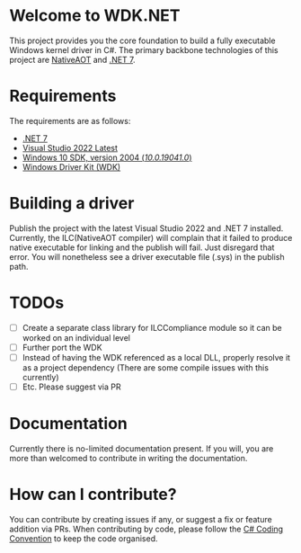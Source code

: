 
#  Welcome to WDK.NET
This project provides you the core foundation to build a fully executable Windows kernel driver in C#.
The primary backbone technologies of this project are [NativeAOT](https://learn.microsoft.com/en-us/dotnet/core/deploying/native-aot/) and [.NET 7](https://dotnet.microsoft.com/). 

# Requirements
The requirements are as follows:

 - [.NET 7](https://dotnet.microsoft.com/en-us/download)
 - [Visual Studio 2022 Latest](https://visualstudio.microsoft.com/vs/)
 - [Windows 10 SDK, version 2004 (_10.0.19041.0_)](https://developer.microsoft.com/en-us/windows/downloads/sdk-archive/) 
 - [Windows Driver Kit (WDK)](https://learn.microsoft.com/en-us/windows-hardware/drivers/other-wdk-downloads?source=recommendations#step-2-install-the-wdk)

# Building a driver
Publish the project with the latest Visual Studio 2022 and .NET 7 installed. Currently, the ILC(NativeAOT compiler) will complain that it failed to produce native executable for linking and the publish will fail. Just disregard that error. You will nonetheless see a driver executable file (.sys) in the publish path.

# TODOs
 - [ ] Create a separate class library for ILCCompliance module so it can be worked on an individual level
 - [ ] Further port the WDK
 - [ ] Instead of having the WDK referenced as a local DLL, properly resolve it as a project dependency (There are some compile issues with this currently)
 - [ ] Etc. Please suggest via PR

# Documentation
Currently there is no-limited documentation present. If you will, you are more than welcomed to contribute in writing the documentation.

# How can I contribute?
You can contribute by creating issues if any, or suggest a fix or feature addition via PRs.
When contributing by code, please follow the [C# Coding Convention](https://learn.microsoft.com/en-us/dotnet/csharp/fundamentals/coding-style/coding-conventions) to keep the code organised.